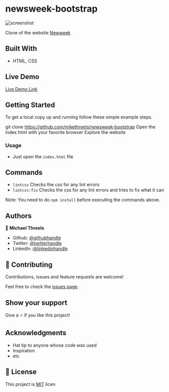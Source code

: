# newsweek-bootstrap

![screenshot](./images/app-screenshot.png)

Clone of the website [Newweek](https://www.newsweek.com/)

## Built With

- HTML, CSS

## Live Demo

[Live Demo Link](https://mikethreels.github.io/newsweek-bootstrap/)

## Getting Started

To get a local copy up and running follow these simple example steps.

git clone https://github.com/mikethreels/newsweek-bootstrap
Open the index.html with your favorite browser
Explore the website

### Usage

- Just open the `index.html` file

## Commands
- `lintcss` Checks the css for any lint errors
- `lintcss:fix` Checks the css for any lint errors and tries to fix what it can

Note: You need to do `npm install` before executing the commands above.

## Authors

👤 **Michael Threels**

- Github: [@githubhandle](https://github.com/mikethreels)
- Twitter: [@twitterhandle](https://twitter.com/MichaelThreels)
- LinkedIn :[@linkedinhandle](https://www.linkedin.com/in/michael-threels-24101991)

## 🤝 Contributing

Contributions, issues and feature requests are welcome!

Feel free to check the [issues page](issues/).

## Show your support

Give a ⭐️ if you like this project!

## Acknowledgments

- Hat tip to anyone whose code was used
- Inspiration
- etc

## 📝 License

This project is [MIT](lic.url) licen
